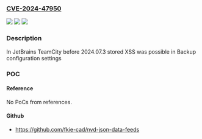 ### [CVE-2024-47950](https://cve.mitre.org/cgi-bin/cvename.cgi?name=CVE-2024-47950)
![](https://img.shields.io/static/v1?label=Product&message=TeamCity&color=blue)
![](https://img.shields.io/static/v1?label=Version&message=0%3C%202024.07.3%20&color=brighgreen)
![](https://img.shields.io/static/v1?label=Vulnerability&message=CWE-79&color=brighgreen)

### Description

In JetBrains TeamCity before 2024.07.3 stored XSS was possible in Backup configuration settings

### POC

#### Reference
No PoCs from references.

#### Github
- https://github.com/fkie-cad/nvd-json-data-feeds

